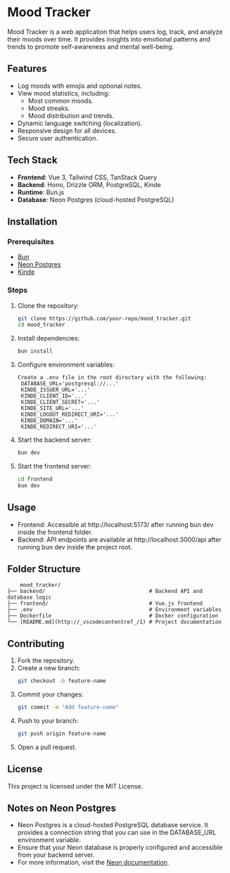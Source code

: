 # Mood Tracker

Mood Tracker is a web application that helps users log, track, and analyze their moods over time. It provides insights into emotional patterns and trends to promote self-awareness and mental well-being.

## Features

- Log moods with emojis and optional notes.
- View mood statistics, including:
  - Most common moods.
  - Mood streaks.
  - Mood distribution and trends.
- Dynamic language switching (localization).
- Responsive design for all devices.
- Secure user authentication.

## Tech Stack

- **Frontend**: Vue 3, Tailwind CSS, TanStack Query
- **Backend**: Hono, Drizzle ORM, PostgreSQL, Kinde
- **Runtime**: Bun.js
- **Database**: Neon Postgres (cloud-hosted PostgreSQL)

## Installation

### Prerequisites

- [Bun](https://bun.sh)
- [Neon Postgres](https://neon.tech)
- [Kinde](https://kinde.com)

### Steps

1. Clone the repository:

   ```bash
   git clone https://github.com/your-repo/mood_tracker.git
   cd mood_tracker
   ```

2. Install dependencies:

   ```bash
   bun install
   ```

3. Configure environment variables:

   ```
   Create a .env file in the root directory with the following:
    DATABASE_URL='postgresql://...'
    KINDE_ISSUER_URL='...'
    KINDE_CLIENT_ID='...'
    KINDE_CLIENT_SECRET='...'
    KINDE_SITE_URL='...'
    KINDE_LOGOUT_REDIRECT_URI='...'
    KINDE_DOMAIN='...'
    KINDE_REDIRECT_URI='...'
   ```

4. Start the backend server:

   ```bash
   bun dev
   ```

5. Start the frontend server:
   ```bash
   cd frontend
   bun dev
   ```

## Usage

- Frontend: Accessible at http://localhost:5173/ after running bun dev inside the frontend folder.
- Backend: API endpoints are available at http://localhost:3000/api after running bun dev inside the project root.

## Folder Structure

```
    mood_tracker/
├── backend/                                 # Backend API and database logic
├── frontend/                                # Vue.js frontend
├── .env                                     # Environment variables
├── Dockerfile                               # Docker configuration
└── [README.md](http://_vscodecontentref_/1) # Project documentation
```

## Contributing

1. Fork the repository.
2. Create a new branch:
   ```bash
   git checkout -b feature-name
   ```
3. Commit your changes:
   ```bash
   git commit -m "Add feature-name"
   ```
4. Push to your branch:
   ```bash
   git push origin feature-name
   ```
5. Open a pull request.

## License

This project is licensed under the MIT License.

## Notes on Neon Postgres

- Neon Postgres is a cloud-hosted PostgreSQL database service. It provides a connection string that you can use in the DATABASE_URL environment variable.
- Ensure that your Neon database is properly configured and accessible from your backend server.
- For more information, visit the [Neon documentation](https://neon.tech/docs/introduction).
